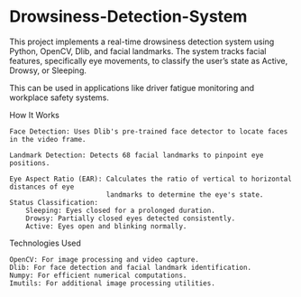 # Drowsiness-Detection-System

This project implements a real-time drowsiness detection system using Python, OpenCV, Dlib, and facial landmarks. The system tracks facial features, specifically eye movements, to classify the user’s state as Active, Drowsy, or Sleeping. 

This can be used in applications like driver fatigue monitoring and workplace safety systems.

How It Works

    Face Detection: Uses Dlib's pre-trained face detector to locate faces in the video frame.
    
    Landmark Detection: Detects 68 facial landmarks to pinpoint eye positions.
    
    Eye Aspect Ratio (EAR): Calculates the ratio of vertical to horizontal distances of eye 
                            landmarks to determine the eye's state.
    Status Classification:
        Sleeping: Eyes closed for a prolonged duration.
        Drowsy: Partially closed eyes detected consistently.
        Active: Eyes open and blinking normally.


Technologies Used

    OpenCV: For image processing and video capture.
    Dlib: For face detection and facial landmark identification.
    Numpy: For efficient numerical computations.
    Imutils: For additional image processing utilities.

  
